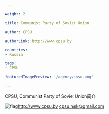 ```yaml
---

weight: 2

title: Communist Party of Soviet Union

author: CPSU

authorLink: http://www.cpsu.by 

countries: 
- Russia

tags: 
- CPSU

featuredImagePreview: '/agency/cpsu.png'

---
```


CPSU, Communist Party of Soviet Union简介 

<!--more-->

![flag](/agency/cpsu.png)http://www.cpsu.by cpsu.msk@gmail.com